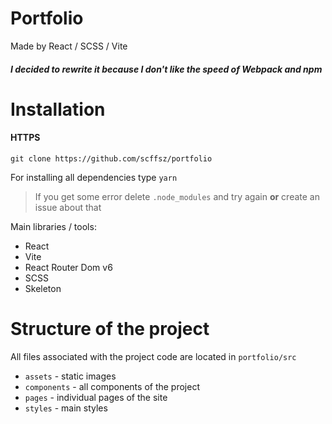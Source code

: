 # Portfolio
Made by React / SCSS / Vite

##### I decided to rewrite it because I don't like the speed of Webpack and npm

# Installation

#### HTTPS
```
git clone https://github.com/scffsz/portfolio
```
For installing all dependencies type `yarn`
> If you get some error delete `.node_modules` and try again **or** create an issue about that


Main libraries / tools:
+ React
+ Vite
+ React Router Dom v6
+ SCSS
+ Skeleton

# Structure of the project
All files associated with the project code are located in `portfolio/src`
+ `assets` - static images
+ `components` - all components of the project
+ `pages` - individual pages of the site
+ `styles` - main styles

